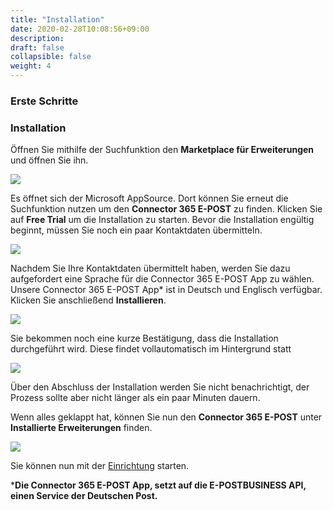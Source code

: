```yaml
---
title: "Installation"
date: 2020-02-28T10:08:56+09:00
description: 
draft: false
collapsible: false
weight: 4
---
```

### Erste Schritte

### Installation

Öffnen Sie mithilfe der Suchfunktion den **Marketplace für Erweiterungen** und öffnen Sie ihn.

![](images/XRechnung/marketplacesuch.PNG)

Es öffnet sich der Microsoft AppSource. Dort können Sie erneut die Suchfunktion nutzen um den **Connector 365 E-POST** zu finden. Klicken Sie auf **Free Trial** um die Installation zu starten. Bevor die Installation engültig beginnt, müssen Sie noch ein paar Kontaktdaten übermitteln.

![](images/apps/storeepost.png)

Nachdem Sie Ihre Kontaktdaten übermittelt haben, werden Sie dazu aufgefordert eine Sprache für die Connector 365 E-POST App zu wählen. Unsere Connector 365 E-POST App* ist in Deutsch und Englisch verfügbar. Klicken Sie anschließend **Installieren**.

![](images/XRechnung/xrechnungsprache.PNG)

Sie bekommen noch eine kurze Bestätigung, dass die Installation durchgeführt wird. Diese findet vollautomatisch im Hintergrund statt

![](images/XRechnung/xrechnunginstallation.PNG)

Über den Abschluss der Installation werden Sie nicht benachrichtigt, der Prozess sollte aber nicht länger als ein paar Minuten dauern.

Wenn alles geklappt hat, können Sie nun den **Connector 365 E-POST** unter **Installierte Erweiterungen** finden.

![](images/apps/epostinstalliertde.PNG)

Sie können nun mit der [Einrichtung](/de-de/apps/e-post/first-steps/setup/) starten.



***Die Connector 365 E-POST App, setzt auf die E-POSTBUSINESS API, einen Service der Deutschen Post.**



